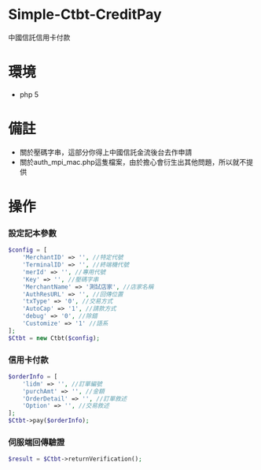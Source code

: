 # Simple-Ctbt-CreditPay
中國信託信用卡付款

# 環境
- php 5

# 備註
- 關於壓碼字串，這部分你得上中國信託金流後台去作申請
- 關於auth_mpi_mac.php這隻檔案，由於擔心會衍生出其他問題，所以就不提供

# 操作

<h3>設定記本參數</h3>

```php
$config = [
    'MerchantID' => '', //特定代號
    'TerminalID' => '', //終端機代號
    'merId' => '', //專用代號
    'Key' => '', //壓碼字串
    'MerchantName' => '測試店家', //店家名稱
    'AuthResURL' => '', //回傳位置
    'txType' => '0', //交易方式
    'AutoCap' => '1', //請款方式
    'debug' => '0', //除錯
    'Customize' => '1' //語系
];
$Ctbt = new Ctbt($config);
```

<h3>信用卡付款</h3>

```php
$orderInfo = [
    'lidm' => '', //訂單編號
    'purchAmt' => '', //金額
    'OrderDetail' => '', //訂單敘述
    'Option' => '', //交易敘述
];
$Ctbt->pay($orderInfo);
```

<h3>伺服端回傳驗證</h3>

```php
$result = $Ctbt->returnVerification();
```
